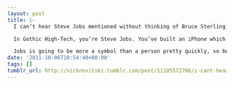 ```yaml
---
layout: post
title: |-
  I can’t hear Steve Jobs mentioned without thinking of Bruce Sterling, and the first example he gave to explain one of his “categories of experience” of the future we live in:

  In Gothic High-Tech, you’re Steve Jobs. You’ve built an iPhone which is a brilliant technical innovation, but you also had to sneak off to Tennessee to get a liver transplant because you’re dying of something secret and horrible.

  Jobs is going to be more a symbol than a person pretty quickly, so best to get on that bandwagon early.
date: '2011-10-06T10:54:40+00:00'
tags: []
tumblr_url: http://nicknovitski.tumblr.com/post/11105572706/i-cant-hear-steve-jobs-mentioned-without-thinking
---
```

